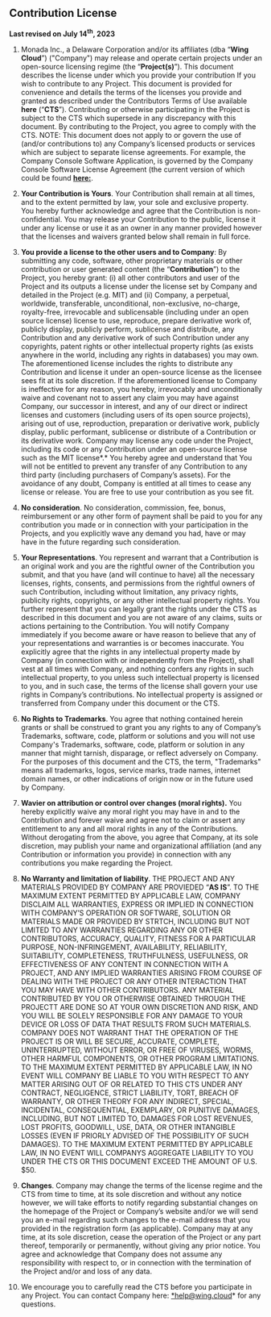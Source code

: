 ## Contribution License

**Last revised on July 14<sup>th</sup>, 2023**

1. <a name="_heading=h.gjdgxs"></a>Monada Inc., a Delaware Corporation and/or its affiliates (dba “**Wing Cloud**”) ("Company") may release and operate certain projects under an open-source licensing regime (the “**Project(s)**”). This document describes the license under which you provide your contribution If you wish to contribute to any Project. This document is provided for convenience and details the terms of the licenses you provide and granted as described under the Contributors Terms of Use available **here** (“**CTS**”). Contributing or otherwise participating in the Project is subject to the CTS which supersede in any discrepancy with this document. By contributing to the Project, you agree to comply with the CTS. NOTE: This document does not apply to or govern the use of (and/or contributions to) any Company’s licensed products or services which are subject to separate license agreements. For example, the Company Console Software Application, is governed by the Company Console Software License Agreement (the current version of which could be found **[here:](https://github.com/winglang/wing/blob/main/apps/wing-console/LICENSE.md)**.


2. **Your Contribution is Yours**. Your Contribution shall remain at all times, and to the extent permitted by law, your sole and exclusive property. You hereby further acknowledge and agree that the Contribution is non-confidential. You may release your Contribution to the public, license it under any license or use it as an owner in any manner provided however that the licenses and waivers granted below shall remain in full force.


3. **You provide a license to the other users and to Company**: By submitting any code, software, other proprietary materials or other contribution or user generated content (the “**Contribution**”) to the Project, you hereby grant: (i) all other contributors and user of the Project and its outputs a license under the license set by Company and detailed in the Project (e.g. MIT) and (ii)  Company, a perpetual, worldwide, transferable, unconditional, non-exclusive, no-charge, royalty-free, irrevocable and sublicensable (including under an open source license) license to use, reproduce, prepare derivative work of, publicly display, publicly perform, sublicense and distribute, any Contribution and any derivative work of such Contribution under any copyrights, patent rights or other intellectual property rights (as exists anywhere in the world, including any rights in databases) you may own. The aforementioned license includes the rights to distribute any Contribution and license it under an open-source license as the licensee sees fit at its sole discretion. If the aforementioned license to Company is ineffective for any reason, you hereby, irrevocably and unconditionally waive and covenant not to assert any claim you may have against Company, our successor in interest, and any of our direct or indirect licenses and customers (including users of its open source projects), arising out of use, reproduction, preparation or derivative work, publicly display, public performant, sublicense or distribute of a Contribution or its derivative work.   Company may license any code under the Project, including its code or any Contribution under an open-source license such as the MIT license*.* You hereby agree and understand that You will not be entitled to prevent any transfer of any Contribution to any third party (including purchasers of Company’s assets). For the avoidance of any doubt, Company is entitled at all times to cease any license or release. You are free to use your contribution as you see fit.


4. **No consideration**. No consideration, commission, fee, bonus, reimbursement or any other form of payment shall be paid to you for any contribution you made or in connection with your participation in the Projects, and you explicitly wave any demand you had, have or may have in the future regarding such consideration.


5. **Your Representations**. You represent and warrant that a Contribution is an original work and you are the rightful owner of the Contribution you submit, and that you have (and will continue to have) all the necessary licenses, rights, consents, and permissions from the rightful owners of such Contribution, including without limitation, any privacy rights, publicity rights, copyrights, or any other intellectual property rights. You further represent that you can legally grant the rights under the CTS as described in this document and you are not aware of any claims, suits or actions pertaining to the Contribution. You will notify Company immediately if you become aware or have reason to believe that any of your representations and warranties is or becomes inaccurate. You explicitly agree that the rights in any intellectual property made by Company (in connection with or independently from the Project), shall vest at all times with Company, and nothing confers any rights in such intellectual property, to you unless such intellectual property is licensed to you, and in such case, the terms of the license shall govern your use rights in Company’s contributions. No intellectual property is assigned or transferred from Company under this document or the CTS.


6. **No Rights to Trademarks**. You agree that nothing contained herein grants or shall be construed to grant you any rights to any of Company’s Trademarks, software, code, platform or solutions and you will not use Company's Trademarks, software, code, platform or solution in any manner that might tarnish, disparage, or reflect adversely on Company. For the purposes of this document and the CTS, the term, "Trademarks" means all trademarks, logos, service marks, trade names, internet domain names, or other indications of origin now or in the future used by Company.


7. **Wavier on attribution or control over changes (moral rights).** You hereby explicitly waive any moral right you may have in and to the Contribution and forever waive and agree not to claim or assert any entitlement to any and all moral rights in any of the Contributions. Without derogating from the above, you agree that Company, at its sole discretion, may publish your name and organizational affiliation (and any Contribution or information you provide) in connection with any contributions you make regarding the Project.  


8. **No Warranty and limitation of liability**. THE PROJECT AND ANY MATERIALS PROVIDED BY COMPANY ARE PROVIEDED “**AS IS**”. TO THE MAXIMUM EXTENT PERMITTED BY APPLICABLE LAW, COMPANY DISCLAIM ALL WARRANTIES, EXPRESS OR IMPLIED IN CONNECTION WITH COMPANY’S OPERATION OR SOFTWARE, SOLUTION OR MATERIALS MADE OR PROVIDED BY STRTCH, INCLUDING BUT NOT LIMITED TO ANY WARRANTIES REGARDING ANY OR OTHER CONTRIBUTORS, ACCURACY, QUALITY,  FITNESS FOR A PARTICULAR PURPOSE, NON-INFRINGEMENT, AVAILABILITY, RELIABILITY, SUITABILITY, COMPLETENESS, TRUTHFULNESS, USEFULNESS, OR EFFECTIVENESS OF ANY CONTENT IN CONNECTION WITH A PROJECT, AND ANY IMPLIED WARRANTIES ARISING FROM COURSE OF DEALING WITH THE PROJECT OR ANY OTHER INTERACTION THAT YOU MAY HAVE WITH OTHER CONTRIBUTORS. ANY MATERIAL CONTRIBUTED BY YOU OR OTHERWISE OBTAINED THROUGH THE PROJECTT ARE DONE SO AT YOUR OWN DISCRETION AND RISK, AND YOU WILL BE SOLELY RESPONSIBLE FOR ANY DAMAGE TO YOUR DEVICE OR LOSS OF DATA THAT RESULTS FROM SUCH MATERIALS. COMPANY DOES NOT WARRANT THAT THE OPERATION OF THE PROJECT IS OR WILL BE SECURE, ACCURATE, COMPLETE, UNINTERRUPTED, WITHOUT ERROR, OR FREE OF VIRUSES, WORMS, OTHER HARMFUL COMPONENTS, OR OTHER PROGRAM LIMITATIONS. TO THE MAXIMUM EXTENT PERMITTED BY APPLICABLE LAW, IN NO EVENT WILL COMPANY BE LIABLE TO YOU WITH RESPECT TO ANY MATTER ARISING OUT OF OR RELATED TO THIS CTS UNDER ANY CONTRACT, NEGLIGENCE, STRICT LIABILITY, TORT, BREACH OF WARRANTY, OR OTHER THEORY FOR ANY INDIRECT, SPECIAL, INCIDENTAL, CONSEQUENTIAL, EXEMPLARY, OR PUNITIVE DAMAGES, INCLUDING, BUT NOT LIMITED TO, DAMAGES FOR LOST REVENUES, LOST PROFITS, GOODWILL, USE, DATA, OR OTHER INTANGIBLE LOSSES (EVEN IF PRIORLY ADVISED OF THE POSSIBILITY OF SUCH DAMAGES). TO THE MAXIMUM EXTENT PERMITTED BY APPLICABLE LAW, IN NO EVENT WILL COMPANYS AGGREGATE LIABILITY TO YOU UNDER THE CTS OR THIS DOCUMENT EXCEED THE AMOUNT OF U.S. $50.


9. **Changes**. Company may change the terms of the license regime and the CTS from time to time, at its sole discretion and without any notice however, we will take efforts to notify regarding substantial changes on the homepage of the Project or Company’s website and/or we will send you an e-mail regarding such changes to the e-mail address that you provided in the registration form (as applicable). Company may at any time, at its sole discretion, cease the operation of the Project or any part thereof, temporarily or permanently, without giving any prior notice. You agree and acknowledge that Company does not assume any responsibility with respect to, or in connection with the termination of the Project and/or and loss of any data.


10. We encourage you to carefully read the CTS before you participate in any Project. You can contact Company here: [*help@](mailto:help@monada.co)[wing.cloud](mailto:help@monada.co)* for any questions.